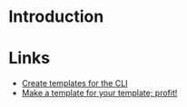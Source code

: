 # Introduction



# Links

- [Create templates for the CLI](https://learn.microsoft.com/en-us/dotnet/core/tutorials/cli-templates-create-item-template)
- [Make a template for your template; profit!](https://youtu.be/XzD-95qfWJM?si=GmHAzFck_26ofijv)